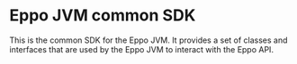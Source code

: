 # Eppo JVM common SDK

This is the common SDK for the Eppo JVM. It provides a set of classes and interfaces that are used by the Eppo JVM to 
interact with the Eppo API.
